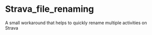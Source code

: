 # Strava_file_renaming
A small workaround that helps to quickly rename multiple activities on Strava
